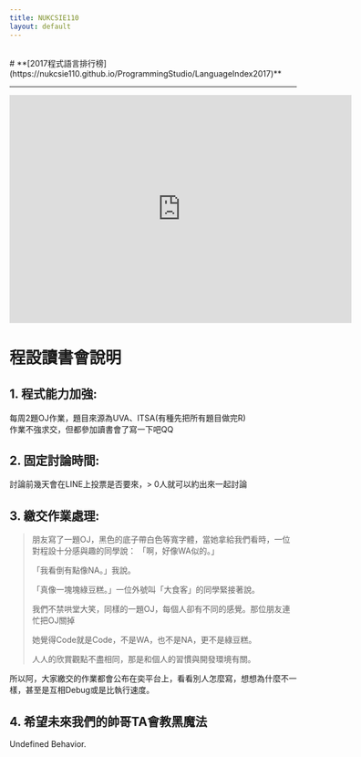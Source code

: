 ```yaml
---
title: NUKCSIE110
layout: default
---
```

<br>
# **[2017程式語言排行榜](https://nukcsie110.github.io/ProgrammingStudio/LanguageIndex2017)**
<br>
<hr>
<iframe src="https://calendar.google.com/calendar/embed?src=ihc5e6a87kh8f1ldit8hi8thng%40group.calendar.google.com&ctz=Asia%2FTaipei" style="border: 0" width="600" height="400" frameborder="0" scrolling="no"></iframe>

# 程設讀書會說明

## 1.	程式能力加強:
每周2題OJ作業，題目來源為UVA、ITSA(有種先把所有題目做完R)  
作業不強求交，但都參加讀書會了寫一下吧QQ

## 2.	固定討論時間:
討論前幾天會在LINE上投票是否要來，> 0人就可以約出來一起討論

## 3.	繳交作業處理:

>朋友寫了一題OJ，黑色的底子帶白色等寬字體，當她拿給我們看時，一位對程設十分感與趣的同學說：
> 「啊，好像WA似的。」
>  
> 「我看倒有點像NA。」我說。
>
> 「真像一塊塊綠豆糕。」一位外號叫「大食客」的同學緊接著說。
>
>  我們不禁哄堂大笑，同樣的一題OJ，每個人卻有不同的感覺。那位朋友連忙把OJ關掉
>    
>  她覺得Code就是Code，不是WA，也不是NA，更不是綠豆糕。
>
>人人的欣賞觀點不盡相同，那是和個人的習慣與開發環境有關。

  
所以阿，大家繳交的作業都會公布在奕平台上，看看別人怎麼寫，想想為什麼不一樣，甚至是互相Debug或是比執行速度。
## 4. 希望未來我們的帥哥TA會教黑魔法
Undefined Behavior.
